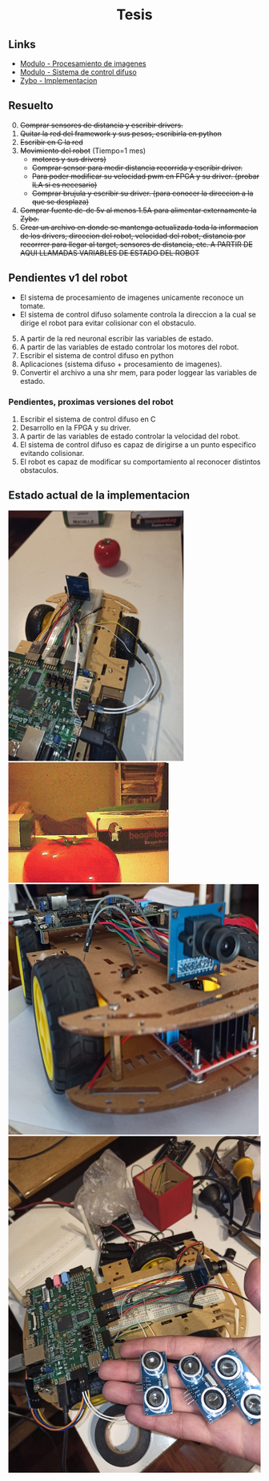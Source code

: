 <h1 align="center"> Tesis </h1> 

## Links

* [Modulo - Procesamiento de imagenes](https://github.com/Fuschetto97/Tesis/tree/main/pImagen)
* [Modulo - Sistema de control difuso](https://github.com/Fuschetto97/Tesis/tree/main/FuzzyControl)
* [Zybo - Implementacion](https://github.com/Fuschetto97/Tesis/tree/main/Petalinux_Projects)

## Resuelto

0) ~~Comprar sensores de distancia y escribir drivers.~~
1) ~~Quitar la red del framework y sus pesos, escribirla en python~~
2) ~~Escribir en C la red~~
3) ~~Movimiento del robot~~ (Tiempo=1 mes)
    * ~~motores y sus drivers)~~ 
    * ~~Comprar sensor para medir distancia recorrida y escribir driver.~~
    * ~~Para poder modificar su velocidad pwm en FPGA y su driver. (probar ILA si es necesario)~~
    * ~~Comprar brujula y escribir su driver. (para conocer la direccion a la que se desplaza)~~
4) ~~Comprar fuente dc-dc 5v al menos 1.5A para alimentar externamente la Zybo.~~
5) ~~Crear un archivo en donde se mantenga actualizada toda la informacion de los drivers, direccion del robot, velocidad del robot, distancia por recorrrer para llegar al target, sensores de distancia, etc. A PARTIR DE AQUI LLAMADAS VARIABLES DE ESTADO DEL ROBOT~~

## Pendientes v1 del robot

* El sistema de procesamiento de imagenes unicamente reconoce un tomate.
* El sistema de control difuso solamente controla la direccion a la cual se dirige el robot para evitar colisionar con el obstaculo.

5) A partir de la red neuronal escribir las variables de estado.
6) A partir de las variables de estado controlar los motores del robot.
7) Escribir el sistema de control difuso en python
8) Aplicaciones (sistema difuso + procesamiento de imagenes).
9) Convertir el archivo a una shr mem, para poder loggear las variables de estado.

### Pendientes, proximas versiones del robot

1) Escribir el sistema de control difuso en C 
2) Desarrollo en la FPGA y su driver.
3) A partir de las variables de estado controlar la velocidad del robot.
4) El sistema de control difuso es capaz de dirigirse a un punto especifico evitando colisionar.
5) El robot es capaz de modificar su comportamiento al reconocer distintos obstaculos.

## Estado actual de la implementacion

<img src=./imagenes/estado2.jpeg height=500 width=350 alt="Hardware" /> <img src=./imagenes/estado3.jpeg alt="Hardware" />
<img src=./imagenes/estado4.jpeg height=500 width=500 alt="Hardware" />
<img src=./imagenes/estado5.jpeg scale=0.5 alt="Hardware" />


